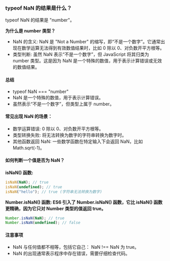 ### typeof NaN 的结果是什么？

typeof NaN 的结果是 "number"。

**为什么是 number 类型？**

- NaN 的含义: NaN 是 "Not a Number" 的缩写，即“不是一个数字”。它通常出现在数学运算无法得到有效数值结果时，比如 0 除以 0、对负数开平方根等。
- 类型判断: 虽然 NaN 表示“不是一个数字”，但 JavaScript 将其归类为 number 类型。这是因为 NaN 是一个特殊的数值，用于表示计算错误或无效的数值结果。

#### 总结

- typeof NaN === "number"
- NaN 是一个特殊的数值，用于表示计算错误。
- 虽然表示“不是一个数字”，但类型上属于 number。

#### 常见出现 NaN 的场景：

- 数学运算错误: 0 除以 0、对负数开平方根等。
- 类型转换失败: 将无法转换为数字的字符串转换为数字时。
- 其他函数返回 NaN: 一些数学函数在特定输入下会返回 NaN，比如 Math.sqrt(-1)。

#### 如何判断一个值是否为 NaN？

**isNaN() 函数:**

```js
isNaN(NaN); // true
isNaN(undefined); // true
isNaN("hello"); // true (字符串无法转换为数字)
```

**Number.isNaN() 函数: ES6 引入了 Number.isNaN() 函数，它比 isNaN() 函数更精确，因为它只对 Number 类型的值返回 true。**

```js
Number.isNaN(NaN); // true
Number.isNaN(undefined); // false
```

#### 注意事项

- NaN 与任何值都不相等，包括它自己： NaN !== NaN 为 true。
- NaN 的出现通常表示程序中存在错误，需要仔细检查代码。
